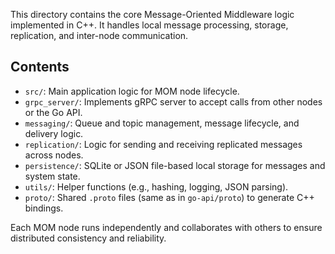 
This directory contains the core Message-Oriented Middleware logic implemented in C++. It handles local message processing, storage, replication, and inter-node communication.

## Contents
- `src/`: Main application logic for MOM node lifecycle.
- `grpc_server/`: Implements gRPC server to accept calls from other nodes or the Go API.
- `messaging/`: Queue and topic management, message lifecycle, and delivery logic.
- `replication/`: Logic for sending and receiving replicated messages across nodes.
- `persistence/`: SQLite or JSON file-based local storage for messages and system state.
- `utils/`: Helper functions (e.g., hashing, logging, JSON parsing).
- `proto/`: Shared `.proto` files (same as in `go-api/proto`) to generate C++ bindings.

Each MOM node runs independently and collaborates with others to ensure distributed consistency and reliability.
